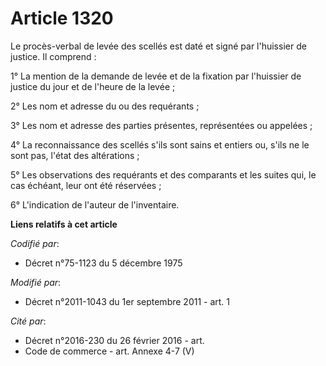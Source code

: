 # Article 1320

Le procès-verbal de levée des scellés est daté et signé par l'huissier de justice. Il comprend : 

1° La mention de la demande de levée et de la fixation par l'huissier de justice du jour et de l'heure de la levée ; 

2° Les nom et adresse du ou des requérants ; 

3° Les nom et adresse des parties présentes, représentées ou appelées ; 

4° La reconnaissance des scellés s'ils sont sains et entiers ou, s'ils ne le sont pas, l'état des altérations ; 

5° Les observations des requérants et des comparants et les suites qui, le cas échéant, leur ont été réservées ; 

6° L'indication de l'auteur de l'inventaire.

**Liens relatifs à cet article**

_Codifié par_:

  - Décret n°75-1123 du 5 décembre 1975

_Modifié par_:

  - Décret n°2011-1043 du 1er septembre 2011 - art. 1

_Cité par_:

  - Décret n°2016-230 du 26 février 2016 - art.
  - Code de commerce - art. Annexe 4-7 (V)
